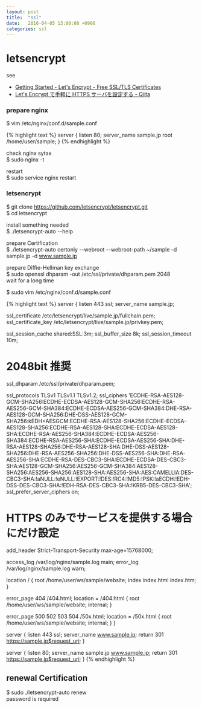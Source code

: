 ```yaml
---
layout: post
title:  "ssl"
date:   2016-04-05 13:00:00 +0900
categories: ssl
---
```


# letsencrypt

see  

- [Getting Started - Let's Encrypt - Free SSL/TLS Certificates](https://letsencrypt.org/getting-started/)
- [Let's Encrypt で手軽に HTTPS サーバを設定する - Qiita](http://qiita.com/ww24/items/9fa19594b4e3a8eb9b6f)

### prepare nginx

$ vim /etc/nginx/conf.d/sample.conf

{% highlight text %}
server {
  listen       80;
  server_name  sample.jp
  root   /home/user/sample;
}
{% endhighlight %}

check nginx sytax  
$ sudo nginx -t  

restart  
$ sudo service nginx restart

### letsencrypt

$ git clone https://github.com/letsencrypt/letsencrypt.git  
$ cd letsencrypt  

install something needed  
$ ./letsencrypt-auto --help  

prepare Certification  
$ ./letsencrypt-auto certonly --webroot --webroot-path ~/sample -d sample.jp -d www.sample.jp  

prepare Diffie-Hellman key exchange  
$ sudo openssl dhparam -out /etc/ssl/private/dhparam.pem 2048  
wait for a long time  

$ sudo vim /etc/nginx/conf.d/sample.conf  

{% highlight text %}
server {
  listen 443 ssl;
  server_name sample.jp;

  ssl_certificate /etc/letsencrypt/live/sample.jp/fullchain.pem;
  ssl_certificate_key /etc/letsencrypt/live/sample.jp/privkey.pem;

  ssl_session_cache   shared:SSL:3m;
  ssl_buffer_size     8k;
  ssl_session_timeout 10m;

  # 2048bit 推奨
  ssl_dhparam /etc/ssl/private/dhparam.pem;

  ssl_protocols TLSv1 TLSv1.1 TLSv1.2;
  ssl_ciphers 'ECDHE-RSA-AES128-GCM-SHA256:ECDHE-ECDSA-AES128-GCM-SHA256:ECDHE-RSA-AES256-GCM-SHA384:ECDHE-ECDSA-AES256-GCM-SHA384:DHE-RSA-AES128-GCM-SHA256:DHE-DSS-AES128-GCM-SHA256:kEDH+AESGCM:ECDHE-RSA-AES128-SHA256:ECDHE-ECDSA-AES128-SHA256:ECDHE-RSA-AES128-SHA:ECDHE-ECDSA-AES128-SHA:ECDHE-RSA-AES256-SHA384:ECDHE-ECDSA-AES256-SHA384:ECDHE-RSA-AES256-SHA:ECDHE-ECDSA-AES256-SHA:DHE-RSA-AES128-SHA256:DHE-RSA-AES128-SHA:DHE-DSS-AES128-SHA256:DHE-RSA-AES256-SHA256:DHE-DSS-AES256-SHA:DHE-RSA-AES256-SHA:ECDHE-RSA-DES-CBC3-SHA:ECDHE-ECDSA-DES-CBC3-SHA:AES128-GCM-SHA256:AES256-GCM-SHA384:AES128-SHA256:AES256-SHA256:AES128-SHA:AES256-SHA:AES:CAMELLIA:DES-CBC3-SHA:!aNULL:!eNULL:!EXPORT:!DES:!RC4:!MD5:!PSK:!aECDH:!EDH-DSS-DES-CBC3-SHA:!EDH-RSA-DES-CBC3-SHA:!KRB5-DES-CBC3-SHA';
  ssl_prefer_server_ciphers on;

  # HTTPS のみでサービスを提供する場合にだけ設定
  add_header Strict-Transport-Security max-age=15768000;

  access_log  /var/log/nginx/sample.log  main;
  error_log  /var/log/nginx/sample.log warn;

  location / {
    root   /home/user/ws/sample/website;
    index  index.html index.htm;
  }

  error_page 404 /404.html;
  location = /404.html {
    root   /home/user/ws/sample/website;
    internal;
  }

  error_page   500 502 503 504  /50x.html;
  location = /50x.html {
    root   /home/user/ws/sample/website;
    internal;
  }
}

server {
  listen       443 ssl;
  server_name  www.sample.jp;
  return 301 https://sample.jp$request_uri;
}

server {
  listen       80;
  server_name  sample.jp www.sample.jp;
  return 301 https://sample.jp$request_uri;
}
{% endhighlight %}

## renewal Certification

$ sudo ./letsencrypt-auto renew  
password is required



